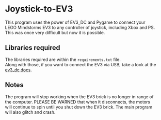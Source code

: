 # Joystick-to-EV3
This program uses the power of EV3_DC and Pygame to connect your LEGO Mindstorms EV3 to any controller of joystick, including Xbox and PS.  
This was once very difficult but now it is possible.

## Libraries required
The libraries required are within the `requirements.txt` file.  
Along with those, if you want to connect the EV3 via USB, take a look at the [ev3_dc docs](https://ev3-dc.readthedocs.io/en/latest/examples_ev3.html#connect-with-the-ev3-device).  

## Notes  
The program will stop working when the EV3 brick is no longer in range of the computer. PLEASE BE WARNED that when it disconnects, the motors will continue to spin until you shut down the EV3 brick. The main program will also glitch and crash.
